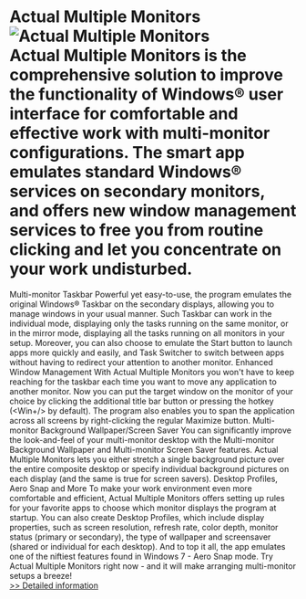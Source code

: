 # Actual Multiple Monitors<br />![Actual Multiple Monitors](https://mycommerce.akamaized.net/api/pimages/P300325086/BIG/300325086.GIF)<br />Actual Multiple Monitors is the comprehensive solution to improve the functionality of Windows® user interface for comfortable and effective work with multi-monitor configurations. The smart app emulates standard Windows® services on secondary monitors, and offers new window management services to free you from routine clicking and let you concentrate on your work undisturbed.
Multi-monitor Taskbar
Powerful yet easy-to-use, the program emulates the original Windows® Taskbar on the secondary displays, allowing you to manage windows in your usual manner. Such Taskbar can work in the individual mode, displaying only the tasks running on the same monitor, or in the mirror mode, displaying all the tasks running on all monitors in your setup. Moreover, you can also choose to emulate the Start button to launch apps more quickly and easily, and Task Switcher to switch between apps without having to redirect your attention to another monitor.
Enhanced Window Management
With Actual Multiple Monitors you won't have to keep reaching for the taskbar each time you want to move any application to another monitor. Now you can put the target window on the monitor of your choice by clicking the additional title bar button or pressing the hotkey (<Win+/> by default). The program also enables you to span the application across all screens by right-clicking the regular Maximize button.
Multi-monitor Background Wallpaper/Screen Saver
You can significantly improve the look-and-feel of your multi-monitor desktop with the Multi-monitor Background Wallpaper and Multi-monitor Screen Saver features. Actual Multiple Monitors lets you either stretch a single background picture over the entire composite desktop or specify individual background pictures on each display (and the same is true for screen savers).
Desktop Profiles, Aero Snap and More
To make your work environment even more comfortable and efficient, Actual Multiple Monitors offers setting up rules for your favorite apps to choose which monitor displays the program at startup. You can also create Desktop Profiles, which include display properties, such as screen resolution, refresh rate, color depth, monitor status (primary or secondary), the type of wallpaper and screensaver (shared or individual for each desktop). And to top it all, the app emulates one of the niftiest features found in Windows 7 - Aero Snap mode.
Try Actual Multiple Monitors right now - and it will make arranging multi-monitor setups a breeze!<br />[>> Detailed information](https://secure.shareit.com/shareit/product.html?productid=300325086&affiliateid=200057808)